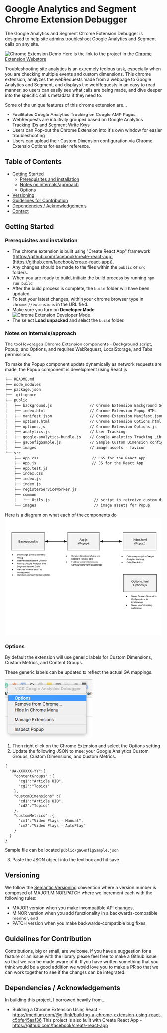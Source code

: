 # Google Analytics and Segment Chrome Extension Debugger
The Google Analytics and Segment Chrome Extension Debugger is designed to help site admins troubleshoot Google Analytics and Segment calls on any site.

![Chrome Extension Demo](./assets/chrome_animation.gif)
Here is the link to the project in the [Chrome Extension Webstore](https://chrome.google.com/webstore/detail/google-analytics-and-segm/fdagjpflogmjegjmcgfdkdpbboiefdgj)

Troubleshooting site analytics is an extremely tedious task, especially when you are checking multiple events and custom dimensions.  This chrome extension, analyzes the webRequests made from a webpage to Google Analytics and Segment, and displays the webRequests in an easy to read manner, so users can easily see what calls are being made, and dive deeper into the specific call's metadata if they need to. 

Some of the unique features of this chrome extension are...

- Facilitates Google Analytics Tracking on Google AMP Pages
- WebRequests are intuitivily grouped based on Google Analytics Tracking IDs and Segment Write Keys
- Users can Pop-out the Chrome Extension into it's own window for easier troubleshooting
- Users can upload their Custom Dimension configuration via Chrome Extensio Options for easier reference.

## Table of Contents
- [Getting Started](#getting-started)
  - [Prerequisites and installation](#prerequisites-and-installation)
  - [Notes on internals/approach](#notes-on-internalsapproach)
  - [Options](#options)
- [Versioning](#versioning)
- [Guidelines for Contribution](#guidelines-for-contribution)
- [Dependencies / Acknowledgements](#dependencies--acknowledgements)
- [Contact](#contact)

## Getting Started
### Prerequisites and installation
- The chrome extension is built using "Create React App" framework ([https://github.com/facebook/create-react-app](https://github.com/facebook/create-react-app)).
- Any changes should be made to the files within the `public` or `src` folders.
- When you are ready to build, initiate the build process by running
 ``` npm run build ```
- After the build process is complete, the `build` folder will have been updated.
- To test your latest changes, within your chrome browser type in `chrome://extensions` in the URL field.
- Make sure you turn on **Developer Mode**
![Chrome Extension Developer Mode](./assets/developer_mode.png)
- The select **Load unpacked** and select the `build` folder.

### Notes on internals/approach
The tool leverages Chrome Extension components - Background script, Popup, and Options, and requires WebRequest, LocalStorage, and Tabs permissions. 

To make the Popup component update dynamically as network requests are made, the Popup component is development using React.js

```bash
├── README.md
├── node_modules
├── package.json
├── .gitignore
├── public
│   ├── background.js                 // Chrome Extension Background Script
│   ├── index.html                    // Chrome Extension Popup HTML
│   ├── manifest.json                 // Chrome Extension Manifest.json 
│   ├── options.html                  // Chrome Extension Options.html
│   ├── options.js                    // Chrome Extension Options.js
│   ├── analytics.js                  // User Tracking 
│   ├── google-analytics-bundle.js    // Google Analytics Tracking Library
│   ├── gaConfigSample.js             // Sample Custom Dimension configuration 
│   └── images                        // image assets - favicon
└── src
    ├── App.css                        // CSS for the React App
    ├── App.js                         // JS for the React App 
    ├── App.test.js
    ├── index.css
    ├── index.js
    ├── index.js
    ├── registerServiceWorker.js
    ├── common
    │	└── Utils.js                    // script to retreive custom dimension mapping
    └── images							// image assets for Popup
```

Here is a diagram on what each of the components do
![Chrome Extension Workflow](./assets/OSS-Chrome-Extension.png)

### Options
By default the extension will use generic labels for Custom Dimensions, Custom Metrics, and Content Groups.  

These generic labels can be updated to reflect the actual GA mappings.

![Screenshot 5](./assets/readme-screenshot-5.png)

1. Then right click on the Chrome Extension and select the Options setting
2. Update the following JSON to meet your Google Analytics Custom Groups, Custom Dimensions, and Custom Metrics.

```
{
  "UA-XXXXXX-YY":{
    "contentGroups" :{
      "cg1":"Article UID",
      "cg2":"Topics"
    },
    "customDimensions" :{
      "cd1":"Article UID",
      "cd2":"Topics"
    },
    "customMetrics" :{
      "cm1":"Video Plays - Manual",
      "cm2":"Video Plays - AutoPlay"
    }
  }
}
```
Sample file can be located `public/gaConfigSample.json`

3. Paste the JSON object into the text box and hit save.



## Versioning
We follow the [Semantic Versioning](https://semver.org/) convention where a version number is composed of MAJOR.MINOR.PATCH where we increment each with the following rules:

- MAJOR version when you make incompatible API changes,
- MINOR version when you add functionality in a backwards-compatible manner, and
- PATCH version when you make backwards-compatible bug fixes.

## Guidelines for Contribution
Contributions, big or small, are welcome. If you have a suggestion for a feature or an issue with the library please feel free to make a Github issue so that we can be made aware of it. If you have written something that you think would be a good addition we would love you to make a PR so that we can work together to see if the changes can be integrated.

## Dependencies / Acknowledgements
In building this project, I borrowed heavily from...
- Building a Chrome Extension Using React - https://medium.com/@gilfink/building-a-chrome-extension-using-react-c5bfe45aaf36
This project is also built with Create React App - https://github.com/facebook/create-react-app





